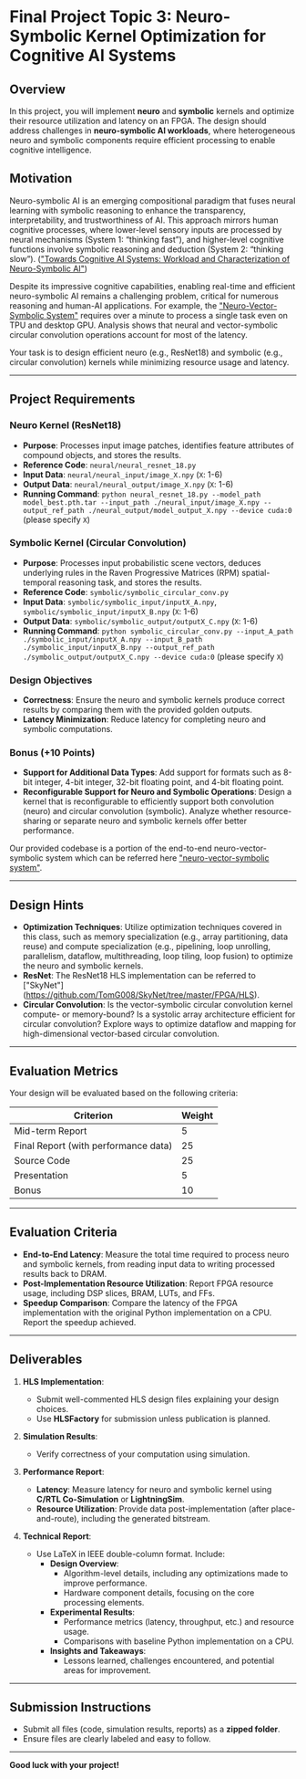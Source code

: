 # Final Project Topic 3: Neuro-Symbolic Kernel Optimization for Cognitive AI Systems

## Overview

In this project, you will implement **neuro** and **symbolic** kernels and optimize their resource utilization and latency on an FPGA. The design should address challenges in **neuro-symbolic AI workloads**, where heterogeneous neuro and symbolic components require efficient processing to enable cognitive intelligence.


## Motivation

Neuro-symbolic AI is an emerging compositional paradigm that fuses neural learning with symbolic reasoning to enhance the transparency, interpretability, and trustworthiness of AI. This approach mirrors human cognitive processes, where lower-level sensory inputs are processed by neural mechanisms (System 1: “thinking fast”), and higher-level cognitive functions involve symbolic reasoning and deduction (System 2: “thinking slow”). (["Towards Cognitive AI Systems: Workload and Characterization of Neuro-Symbolic AI"](https://ieeexplore.ieee.org/document/10590020))

Despite its impressive cognitive capabilities, enabling real-time and efficient neuro-symbolic AI remains a challenging problem, critical for numerous reasoning and human-AI applications. For example, the ["Neuro-Vector-Symbolic System"](https://www.nature.com/articles/s42256-023-00630-8) requires over a minute to process a single task even on TPU and desktop GPU. Analysis shows that neural and vector-symbolic circular convolution operations account for most of the latency.

Your task is to design efficient neuro (e.g., ResNet18) and symbolic (e.g., circular convolution) kernels while minimizing resource usage and latency.

---

## Project Requirements

### Neuro Kernel (ResNet18)
- **Purpose**: Processes input image patches, identifies feature attributes of compound objects, and stores the results.
- **Reference Code**: `neural/neural_resnet_18.py`
- **Input Data**: `neural/neural_input/image_X.npy` (`X`: 1-6)
- **Output Data**: `neural/neural_output/image_X.npy` (`X`: 1-6)
- **Running Command**: `python neural_resnet_18.py --model_path model_best.pth.tar --input_path ./neural_input/image_X.npy --output_ref_path ./neural_output/model_output_X.npy --device cuda:0` (please specify `X`)

### Symbolic Kernel (Circular Convolution)
- **Purpose**: Processes input probabilistic scene vectors, deduces underlying rules in the Raven Progressive Matrices (RPM) spatial-temporal reasoning task, and stores the results.
- **Reference Code**: `symbolic/symbolic_circular_conv.py`
- **Input Data**: `symbolic/symbolic_input/inputX_A.npy`, `symbolic/symbolic_input/inputX_B.npy` (`X`: 1-6)
- **Output Data**: `symbolic/symbolic_output/outputX_C.npy` (`X`: 1-6)
- **Running Command**: `python symbolic_circular_conv.py --input_A_path ./symbolic_input/inputX_A.npy --input_B_path ./symbolic_input/inputX_B.npy --output_ref_path ./symbolic_output/outputX_C.npy --device cuda:0` (please specify `X`)

### Design Objectives
- **Correctness**: Ensure the neuro and symbolic kernels produce correct results by comparing them with the provided golden outputs.
- **Latency Minimization**: Reduce latency for completing neuro and symbolic computations.

### Bonus (+10 Points)
- **Support for Additional Data Types**: Add support for formats such as 8-bit integer, 4-bit integer, 32-bit floating point, and 4-bit floating point.
- **Reconfigurable Support for Neuro and Symbolic Operations**: Design a kernel that is reconfigurable to efficiently support both convolution (neuro) and circular convolution (symbolic). Analyze whether resource-sharing or separate neuro and symbolic kernels offer better performance.

Our provided codebase is a portion of the end-to-end neuro-vector-symbolic system which can be referred here ["neuro-vector-symbolic system"](https://github.com/IBM/neuro-vector-symbolic-architectures-raven/tree/main).

---

## Design Hints
- **Optimization Techniques**: Utilize optimization techniques covered in this class, such as memory specialization (e.g., array partitioning, data reuse) and compute specialization (e.g., pipelining, loop unrolling, parallelism, dataflow, multithreading, loop tiling, loop fusion) to optimize the neuro and symbolic kernels.
- **ResNet**: The ResNet18 HLS implementation can be referred to ["SkyNet"] (https://github.com/TomG008/SkyNet/tree/master/FPGA/HLS).
- **Circular Convolution**: Is the vector-symbolic circular convolution kernel compute- or memory-bound? Is a systolic array architecture efficient for circular convolution? Explore ways to optimize dataflow and mapping for high-dimensional vector-based circular convolution.

---

## Evaluation Metrics

Your design will be evaluated based on the following criteria:

| **Criterion**                         | **Weight** |
|---------------------------------------|------------|
| Mid-term Report                       | 5          |
| Final Report (with performance data)  | 25         |
| Source Code                           | 25         |
| Presentation                          | 5          |
| Bonus                                 | 10         |

---

## Evaluation Criteria
- **End-to-End Latency**: Measure the total time required to process neuro and symbolic kernels, from reading input data to writing processed results back to DRAM.
- **Post-Implementation Resource Utilization**: Report FPGA resource usage, including DSP slices, BRAM, LUTs, and FFs.
- **Speedup Comparison**: Compare the latency of the FPGA implementation with the original Python implementation on a CPU. Report the speedup achieved.

---

## Deliverables

1. **HLS Implementation**:
   - Submit well-commented HLS design files explaining your design choices.
   - Use **HLSFactory** for submission unless publication is planned.

2. **Simulation Results**:
   - Verify correctness of your computation using simulation.

3. **Performance Report**:
   - **Latency**: Measure latency for neuro and symbolic kernel using **C/RTL Co-Simulation** or **LightningSim**.
   - **Resource Utilization**: Provide data post-implementation (after place-and-route), including the generated bitstream.

4. **Technical Report**:
   - Use LaTeX in IEEE double-column format. Include:
     - **Design Overview**:
       - Algorithm-level details, including any optimizations made to improve performance.
       - Hardware component details, focusing on the core processing elements.
     - **Experimental Results**:
       - Performance metrics (latency, throughput, etc.) and resource usage.
       - Comparisons with baseline Python implementation on a CPU.
     - **Insights and Takeaways**:
       - Lessons learned, challenges encountered, and potential areas for improvement.

---

## Submission Instructions

- Submit all files (code, simulation results, reports) as a **zipped folder**.
- Ensure files are clearly labeled and easy to follow.

---

**Good luck with your project!**